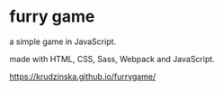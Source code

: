 # furry game

a simple game in JavaScript.

made with HTML, CSS, Sass, Webpack and JavaScript.

https://krudzinska.github.io/furrygame/
